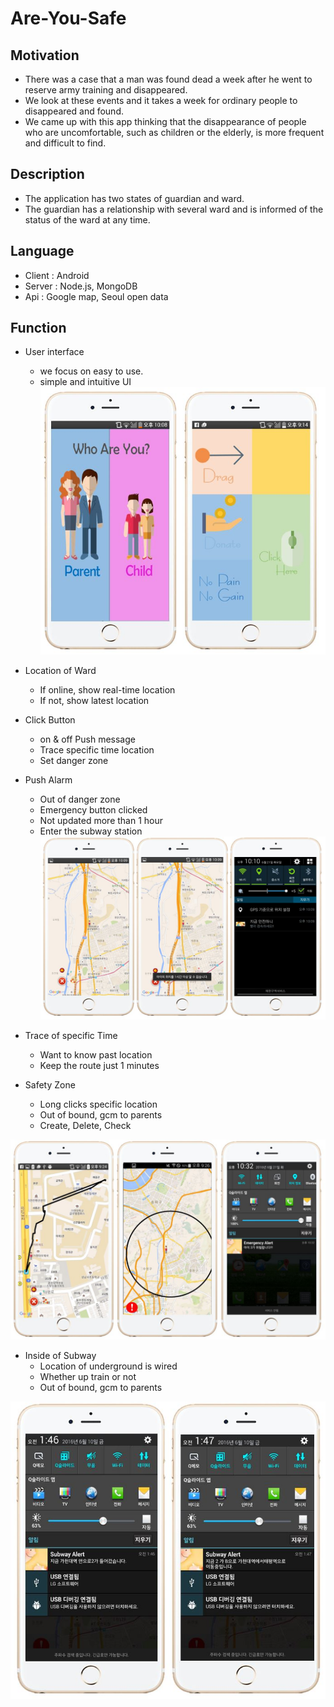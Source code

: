 # Are-You-Safe


## Motivation
- There was a case that a man was found dead a week after he went to reserve army training and disappeared.
- We look at these events and it takes a week for ordinary people to disappeared and found.
- We came up with this app thinking that the disappearance of people who are uncomfortable, such as children or the elderly, is more frequent and difficult to find.

## Description
- The application has two states of guardian and ward.
- The guardian has a relationship with several ward and is informed of the status of the ward at any time.

## Language
- Client : Android
- Server : Node.js, MongoDB
- Api : Google map, Seoul open data

## Function

- User interface
  + we focus on easy to use.
  + simple and intuitive UI
![UI](./img/ui.JPG)

- Location of Ward
  + If online, show real-time location
  + If not, show latest location
- Click Button
  + on & off Push message
  + Trace specific time location
  + Set danger zone
- Push Alarm
  + Out of danger zone
  + Emergency button clicked
  + Not updated more than 1 hour
  + Enter the subway station
![UI](./img/2.JPG)

- Trace of specific Time
  + Want to know past location
  + Keep the route just 1 minutes

- Safety Zone
  + Long clicks specific location
  + Out of bound, gcm to parents
  + Create, Delete, Check

![UI](./img/3.JPG)

- Inside of Subway
  + Location of underground is wired
  + Whether up train or not
  + Out of bound, gcm to parents

![UI](./img/4.JPG)
